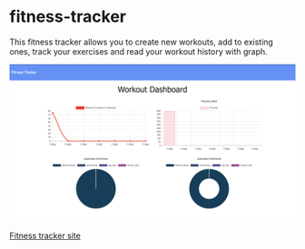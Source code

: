 # fitness-tracker

This fitness tracker allows you to create new workouts, add to existing ones, track your exercises and read your workout history with graph. 

![Dashboard](public/fitnesstracker.png)

[Fitness tracker site](https://safe-fortress-71548.herokuapp.com/)
